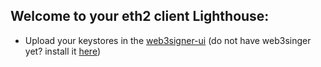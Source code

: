 ## Welcome to your eth2 client Lighthouse:

- Upload your keystores in the [web3signer-ui](http://ui.web3signer.dappnode?signer_url=http://web3signer.web3signer.dappnode:9000) (do not have web3singer yet? install it [here](http://my.dappnode/#/installer/web3signer.dnp.dappnode.eth))
